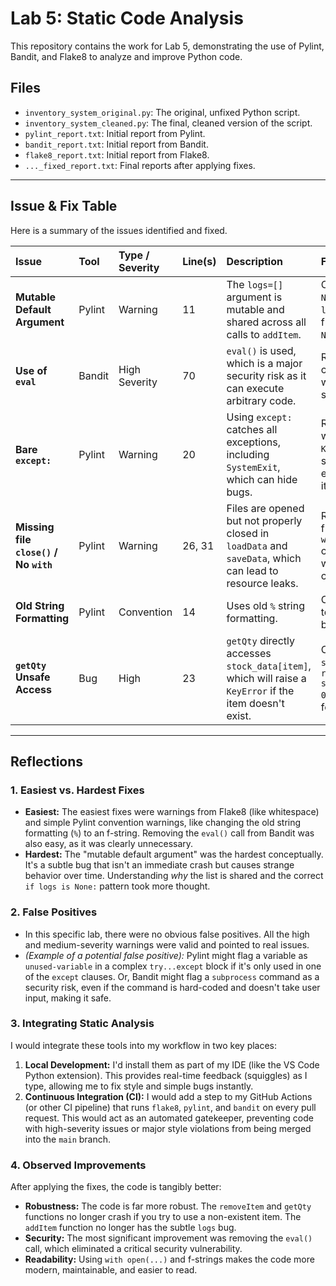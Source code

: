 
# Lab 5: Static Code Analysis

This repository contains the work for Lab 5, demonstrating the use of Pylint, Bandit, and Flake8 to analyze and improve Python code.

## Files
* `inventory_system_original.py`: The original, unfixed Python script.
* `inventory_system_cleaned.py`: The final, cleaned version of the script.
* `pylint_report.txt`: Initial report from Pylint.
* `bandit_report.txt`: Initial report from Bandit.
* `flake8_report.txt`: Initial report from Flake8.
* `..._fixed_report.txt`: Final reports after applying fixes.

---

## Issue & Fix Table

Here is a summary of the issues identified and fixed.

| Issue | Tool | Type / Severity | Line(s) | Description | Fix Approach |
| :--- | :--- | :--- | :--- | :--- | :--- |
| **Mutable Default Argument** | Pylint | Warning | 11 | The `logs=[]` argument is mutable and shared across all calls to `addItem`. | Changed default to `None` and initialized `logs = []` inside the function if `logs is None`. |
| **Use of `eval`** | Bandit | High Severity | 70 | `eval()` is used, which is a major security risk as it can execute arbitrary code. | Removed the `eval()` call and replaced it with a simple `print()` statement. |
| **Bare `except:`** | Pylint | Warning | 20 | Using `except:` catches all exceptions, including `SystemExit`, which can hide bugs. | Replaced `except:` with `except KeyError:` to specifically catch the error of a missing item. |
| **Missing file `close()` / No `with`** | Pylint | Warning | 26, 31 | Files are opened but not properly closed in `loadData` and `saveData`, which can lead to resource leaks. | Re-wrote both functions to use the `with open(...) as f:` context manager, which handles closing automatically. |
| **Old String Formatting** | Pylint | Convention | 14 | Uses old `%` string formatting. | Converted the string to an f-string for better readability. |
| **`getQty` Unsafe Access** | Bug | High | 23 | `getQty` directly accesses `stock_data[item]`, which will raise a `KeyError` if the item doesn't exist. | Changed `return stock_data[item]` to `return stock_data.get(item, 0)` to safely return 0 for missing items. |

---

## Reflections

### 1. Easiest vs. Hardest Fixes

* **Easiest:** The easiest fixes were warnings from Flake8 (like whitespace) and simple Pylint convention warnings, like changing the old string formatting (`%`) to an f-string. Removing the `eval()` call from Bandit was also easy, as it was clearly unnecessary.
* **Hardest:** The "mutable default argument" was the hardest conceptually. It's a subtle bug that isn't an immediate crash but causes strange behavior over time. Understanding *why* the list is shared and the correct `if logs is None:` pattern took more thought.

### 2. False Positives

* In this specific lab, there were no obvious false positives. All the high and medium-severity warnings were valid and pointed to real issues.
* *(Example of a potential false positive):* Pylint might flag a variable as `unused-variable` in a complex `try...except` block if it's only used in one of the `except` clauses. Or, Bandit might flag a `subprocess` command as a security risk, even if the command is hard-coded and doesn't take user input, making it safe.

### 3. Integrating Static Analysis

I would integrate these tools into my workflow in two key places:
1.  **Local Development:** I'd install them as part of my IDE (like the VS Code Python extension). This provides real-time feedback (squiggles) as I type, allowing me to fix style and simple bugs instantly.
2.  **Continuous Integration (CI):** I would add a step to my GitHub Actions (or other CI pipeline) that runs `flake8`, `pylint`, and `bandit` on every pull request. This would act as an automated gatekeeper, preventing code with high-severity issues or major style violations from being merged into the `main` branch.

### 4. Observed Improvements

After applying the fixes, the code is tangibly better:
* **Robustness:** The code is far more robust. The `removeItem` and `getQty` functions no longer crash if you try to use a non-existent item. The `addItem` function no longer has the subtle `logs` bug.
* **Security:** The most significant improvement was removing the `eval()` call, which eliminated a critical security vulnerability.
* **Readability:** Using `with open(...)` and f-strings makes the code more modern, maintainable, and easier to read.